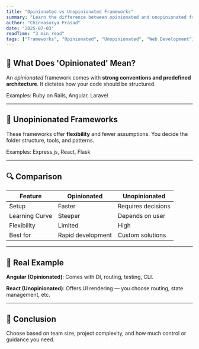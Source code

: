 ```yaml
---
title: "Opinionated vs Unopinionated Frameworks"
summary: "Learn the difference between opinionated and unopinionated frameworks and how it impacts your project architecture."
author: "Chinnasurya Prasad"
date: "2025-07-03"
readTime: "3 min read"
tags: ["Frameworks", "Opinionated", "Unopinionated", "Web Development"]
---
```


## 🧠 What Does 'Opinionated' Mean?

An *opinionated* framework comes with **strong conventions and predefined architecture**. It dictates how your code should be structured.

Examples: Ruby on Rails, Angular, Laravel

---

## 🎩 Unopinionated Frameworks

These frameworks offer **flexibility** and fewer assumptions. You decide the folder structure, tools, and patterns.

Examples: Express.js, React, Flask

---

## 🔍 Comparison

| Feature             | Opinionated           | Unopinionated         |
|---------------------|------------------------|------------------------|
| Setup               | Faster                 | Requires decisions     |
| Learning Curve      | Steeper                | Depends on user        |
| Flexibility         | Limited                | High                   |
| Best for            | Rapid development      | Custom solutions       |

---

## 🚀 Real Example

**Angular (Opinionated)**: Comes with DI, routing, testing, CLI.

**React (Unopinionated)**: Offers UI rendering — you choose routing, state management, etc.

---

## 🏁 Conclusion

Choose based on team size, project complexity, and how much control or guidance you need.

